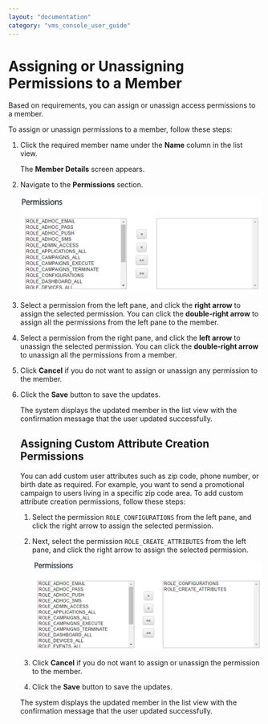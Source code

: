 ```yaml
---
layout: "documentation"
category: "vms_console_user_guide"
---
```

                             


Assigning or Unassigning Permissions to a Member
================================================

Based on requirements, you can assign or unassign access permissions to a member.

To assign or unassign permissions to a member, follow these steps:

1.  Click the required member name under the **Name** column in the list view.
    
    The **Member Details** screen appears.
    
2.  Navigate to the **Permissions** section.
    
    ![](../Resources/Images/Settings/Admin_Access/Members/memberpermissions_577x230.png)
    
3.  Select a permission from the left pane, and click the **right arrow** to assign the selected permission. You can click the **double-right arrow** to assign all the permissions from the left pane to the member.
4.  Select a permission from the right pane, and click the **left arrow** to unassign the selected permission. You can click the **double-right arrow** to unassign all the permissions from a member.
5.  Click **Cancel** if you do not want to assign or unassign any permission to the member.
6.  Click the **Save** button to save the updates.
    
    The system displays the updated member in the list view with the confirmation message that the user updated successfully.
    
    Assigning Custom Attribute Creation Permissions
    -----------------------------------------------
    
    You can add custom user attributes such as zip code, phone number, or birth date as required. For example, you want to send a promotional campaign to users living in a specific zip code area. To add custom attribute creation permissions, follow these steps:
    
    1.  Select the permission `ROLE_CONFIGURATIONS` from the left pane, and click the right arrow to assign the selected permission.
    2.  Next, select the permission `ROLE_CREATE_ATTRIBUTES` from the left pane, and click the right arrow to assign the selected permission.
        
        ![](../Resources/Images/Settings/Admin_Access/Members/creat_attri_540x210.png)
        
    3.  Click **Cancel** if you do not want to assign or unassign the permission to the member.
    4.  Click the **Save** button to save the updates.
    
    The system displays the updated member in the list view with the confirmation message that the user updated successfully.
